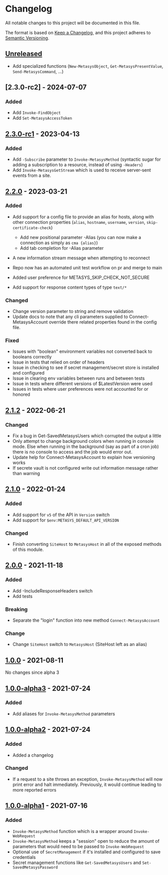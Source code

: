 # Changelog

<!-- markdownlint-disable-file no-duplicate-heading -->

All notable changes to this project will be documented in this file.

The format is based on [Keep a Changelog](https://keepachangelog.com/en/1.0.0/),
and this project adheres to
[Semantic Versioning](https://semver.org/spec/v2.0.0.html).

## [Unreleased]

- Add specialized functions (`New-MetasysObject`, `Get-MetasysPresentValue`,
  `Send-MetasysCommand`, ...)

## [2.3.0-rc2] - 2024-07-07

### Added

- Add `Invoke-FindObject`
- Add `Set-MetasysAccessToken`

## [2.3.0-rc1] - 2023-04-13

### Added

- Add `-Subscribe` parameter to `Invoke-MetasysMethod` (syntactic sugar for
  adding a subscription to a resource, instead of using `-Headers`)
- Add `Invoke-MetasysGetStream` which is used to receive server-sent events from
  a site.

## [2.2.0] - 2023-03-21

### Added

- Add support for a config file to provide an alias for hosts, along with other
  connection properties (`alias`, `hostname`, `username`, `version`,
  `skip-certificate-check`)

  - Add new positional parameter -Alias (you can now make a connection as simply
    as `cma {alias}`)
  - Add tab completion for -Alias parameter

- A new information stream message when attempting to reconnect
- Repo now has an automated unit test workflow on pr and merge to main
- Added user preference for METASYS_SKIP_CHECK_NOT_SECURE
- Add support for response content types of type `text/*`

### Changed

- Change version parameter to string and remove validation
- Update docs to note that any cli parameters supplied to Connect-MetasysAccount
  override there related properties found in the config file.

### Fixed

- Issues with "boolean" environment variables not converted back to booleans
  correctly
- Issue in tests that relied on order of headers
- Issue in checking to see if secret management/secret store is installed and
  configured
- Issue in clearing env variables between runs and between tests
- Issue in tests where different versions of $LatestVersion were used
- Issues in tests where user preferences were not accounted for or honored

## [2.1.2] - 2022-06-21

### Changed

- Fix a bug in Get-SavedMetasysUsers which corrupted the output a little
- Only attempt to change background colors when running in console mode. Else
  when running in the background (say as part of a cron job) there is no console
  to access and the job would error out.
- Update help for Connect-MetasysAccount to explain how versioning works
- If secrete vault is not configured write out information message rather than
  warning

## [2.1.0] - 2022-01-24

### Added

- Add support for `v5` of the API in `Version` switch
- Add support for `$env:METASYS_DEFAULT_API_VERSION`

### Changed

- Finish converting `SiteHost` to `MetasysHost` in all of the exposed methods of
  this module.

## [2.0.0] - 2021-11-18

### Added

- Add -IncludeResponseHeaders switch
- Add tests

### Breaking

- Separate the "login" function into new method `Connect-MetasysAccount`

### Change

- Change `SiteHost` switch to `MetasysHost` (SiteHost left as an alias)

## [1.0.0] - 2021-08-11

No changes since alpha 3

## [1.0.0-alpha3] - 2021-07-24

### Added

- Add aliases for `Invoke-MetasysMethod` parameters

## [1.0.0-alpha2] - 2021-07-24

### Added

- Added a changelog

### Changed

- If a request to a site throws an exception, `Invoke-MetasysMethod` will now
  print error and halt immediately. Previously, it would continue leading to
  more reported errors

## [1.0.0-alpha1] - 2021-07-16

### Added

- `Invoke-MetasysMethod` function which is a wrapper around `Invoke-WebRequest`
- `Invoke-MetasysMethod` keeps a "session" open to reduce the amount of
  parameters that would need to be passed to `Invoke-WebRequest`
- Optional use of `SecretManagement` if it's installed and configured to save
  credentials
- Secret management functions like `Get-SavedMetasysUsers` and
  `Set-SavedMetasysPassword`

[unreleased]:
  https://github.com/jci-metasys/powershell-metasysrestclient/compare/v2.3.0-rc1...HEAD
[2.3.0-rc1]:
  https://github.com/jci-metasys/powershell-metasysrestclient/compare/v2.2.0...v2.3.0-rc1
[2.2.0]:
  https://github.com/jci-metasys/powershell-metasysrestclient/compare/v2.1.2...v2.2.0
[2.1.2]:
  https://github.com/jci-metasys/powershell-metasysrestclient/compare/v2.1.0...v2.1.2
[2.1.0]:
  https://github.com/jci-metasys/powershell-metasysrestclient/compare/v2.0.0...v2.1.0
[2.0.0]:
  https://github.com/jci-metasys/powershell-metasysrestclient/compare/v1.0.0...v2.0.0
[1.0.0]:
  https://github.com/jci-metasys/powershell-metasysrestclient/compare/v1.0.0-alpha3...v1.0.0
[1.0.0-alpha3]:
  https://github.com/jci-metasys/powershell-metasysrestclient/compare/v1.0.0-alpha2...v1.0.0-alpha3
[1.0.0-alpha2]:
  https://github.com/jci-metasys/powershell-metasysrestclient/compare/v1.0.0-alpha1...v1.0.0-alpha2
[1.0.0-alpha1]:
  https://github.com/jci-metasys/powershell-metasysrestclient/releases/tag/v1.0.0-alpha1

